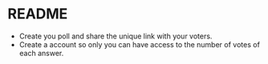 # README

* Create you poll and share the unique link with your voters.
* Create a account so only you can have access to the number of votes of each answer.
